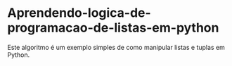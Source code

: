 # Aprendendo-logica-de-programacao-de-listas-em-python
 Este algoritmo é um exemplo simples de como manipular listas e tuplas em Python.
